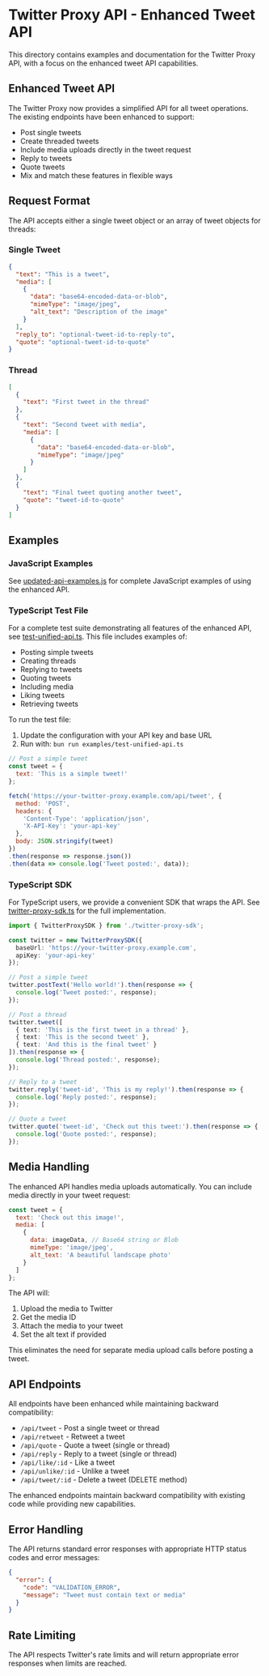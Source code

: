 # Twitter Proxy API - Enhanced Tweet API

This directory contains examples and documentation for the Twitter Proxy API, with a focus on the enhanced tweet API capabilities.

## Enhanced Tweet API

The Twitter Proxy now provides a simplified API for all tweet operations. The existing endpoints have been enhanced to support:

- Post single tweets
- Create threaded tweets
- Include media uploads directly in the tweet request
- Reply to tweets
- Quote tweets
- Mix and match these features in flexible ways


## Request Format

The API accepts either a single tweet object or an array of tweet objects for threads:

### Single Tweet

```json
{
  "text": "This is a tweet",
  "media": [
    {
      "data": "base64-encoded-data-or-blob",
      "mimeType": "image/jpeg",
      "alt_text": "Description of the image"
    }
  ],
  "reply_to": "optional-tweet-id-to-reply-to",
  "quote": "optional-tweet-id-to-quote"
}
```

### Thread

```json
[
  {
    "text": "First tweet in the thread"
  },
  {
    "text": "Second tweet with media",
    "media": [
      {
        "data": "base64-encoded-data-or-blob",
        "mimeType": "image/jpeg"
      }
    ]
  },
  {
    "text": "Final tweet quoting another tweet",
    "quote": "tweet-id-to-quote"
  }
]
```

## Examples

### JavaScript Examples

See [updated-api-examples.js](./updated-api-examples.js) for complete JavaScript examples of using the enhanced API.

### TypeScript Test File

For a complete test suite demonstrating all features of the enhanced API, see [test-unified-api.ts](./test-unified-api.ts). This file includes examples of:

- Posting simple tweets
- Creating threads
- Replying to tweets
- Quoting tweets
- Including media
- Liking tweets
- Retrieving tweets

To run the test file:
1. Update the configuration with your API key and base URL
2. Run with: `bun run examples/test-unified-api.ts`

```javascript
// Post a simple tweet
const tweet = {
  text: 'This is a simple tweet!'
};

fetch('https://your-twitter-proxy.example.com/api/tweet', {
  method: 'POST',
  headers: {
    'Content-Type': 'application/json',
    'X-API-Key': 'your-api-key'
  },
  body: JSON.stringify(tweet)
})
.then(response => response.json())
.then(data => console.log('Tweet posted:', data));
```

### TypeScript SDK

For TypeScript users, we provide a convenient SDK that wraps the API. See [twitter-proxy-sdk.ts](./twitter-proxy-sdk.ts) for the full implementation.

```typescript
import { TwitterProxySDK } from './twitter-proxy-sdk';

const twitter = new TwitterProxySDK({
  baseUrl: 'https://your-twitter-proxy.example.com',
  apiKey: 'your-api-key'
});

// Post a simple tweet
twitter.postText('Hello world!').then(response => {
  console.log('Tweet posted:', response);
});

// Post a thread
twitter.tweet([
  { text: 'This is the first tweet in a thread' },
  { text: 'This is the second tweet' },
  { text: 'And this is the final tweet' }
]).then(response => {
  console.log('Thread posted:', response);
});

// Reply to a tweet
twitter.reply('tweet-id', 'This is my reply!').then(response => {
  console.log('Reply posted:', response);
});

// Quote a tweet
twitter.quote('tweet-id', 'Check out this tweet:').then(response => {
  console.log('Quote posted:', response);
});
```

## Media Handling

The enhanced API handles media uploads automatically. You can include media directly in your tweet request:

```javascript
const tweet = {
  text: 'Check out this image!',
  media: [
    {
      data: imageData, // Base64 string or Blob
      mimeType: 'image/jpeg',
      alt_text: 'A beautiful landscape photo'
    }
  ]
};
```

The API will:
1. Upload the media to Twitter
2. Get the media ID
3. Attach the media to your tweet
4. Set the alt text if provided

This eliminates the need for separate media upload calls before posting a tweet.

## API Endpoints

All endpoints have been enhanced while maintaining backward compatibility:

- `/api/tweet` - Post a single tweet or thread
- `/api/retweet` - Retweet a tweet
- `/api/quote` - Quote a tweet (single or thread)
- `/api/reply` - Reply to a tweet (single or thread)
- `/api/like/:id` - Like a tweet
- `/api/unlike/:id` - Unlike a tweet
- `/api/tweet/:id` - Delete a tweet (DELETE method)

The enhanced endpoints maintain backward compatibility with existing code while providing new capabilities.

## Error Handling

The API returns standard error responses with appropriate HTTP status codes and error messages:

```json
{
  "error": {
    "code": "VALIDATION_ERROR",
    "message": "Tweet must contain text or media"
  }
}
```

## Rate Limiting

The API respects Twitter's rate limits and will return appropriate error responses when limits are reached.
